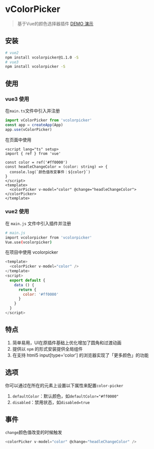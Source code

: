 # vColorPicker

> 基于Vue的颜色选择器插件
[DEMO 演示](http://vue-color-picker.rxshc.com/)

## 安装

``` bash
# vue2
npm install vcolorpicker@1.1.0 -S
# vue3
npm install vcolorpicker -S
```
## 使用
### vue3 使用
在`main.ts`文件中引入并注册
```ts
import vColorPicker from 'vcolorpicker'
const app = createApp(App)
app.use(vColorPicker)
```
在页面中使用
```vue
<script lang="ts" setup>
import { ref } from 'vue'

const color = ref('#ff0000')
const headleChangeColor = (color: string) => {
  console.log(`颜色值改变事件：${color}`)
}
</script>
<template>
  <colorPicker v-model="color" @change="headleChangeColor"></colorPicker>
</template>
```


### vue2 使用
在 `main.js` 文件中引入插件并注册

``` bash
# main.js
import vcolorpicker from 'vcolorpicker'
Vue.use(vcolorpicker)
```

在项目中使用 vcolorpicker

```js
<template>
  <colorPicker v-model="color" />
</template>
<script>
  export default {
    data () {
      return {
        color: '#ff0000'
      }
    }
  }
</script>
```

## 特点
1. 简单易用，UI在原插件基础上优化增加了圆角和过渡动画
2. 提供以 `npm` 的形式安装提供全局组件
3. 在支持 html5 input[type='color'] 的浏览器实现了「更多颜色」的功能

## 选项
你可以通过在所在的元素上设置以下属性来配置`color-picker`
1. `defaultColor`：默认颜色，如`defaultColor="#ff0000"`
2. `disabled`：禁用状态，如`disabled=true`

## 事件
`change`颜色值改变的时候触发

``` js
<colorPicker v-model="color" @change="headleChangeColor" />
```